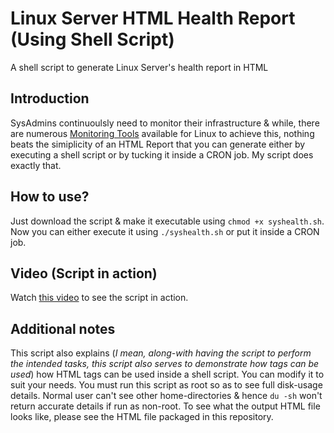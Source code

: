 # Linux Server HTML Health Report (Using Shell Script)
A shell script to generate Linux Server's health report in HTML

## Introduction
SysAdmins continuoulsly need to monitor their infrastructure & while, there are numerous [Monitoring Tools](https://watilearnd2day.wordpress.com/category/server-monitoring/) available for Linux to achieve this, nothing beats the simiplicity of an HTML Report that you can generate either by executing a shell script or by tucking it inside a CRON job. My script does exactly that.

## How to use?
Just download the script & make it executable using ``chmod +x syshealth.sh``. Now you can either execute it using ``./syshealth.sh`` or put it inside a CRON job.

## Video (Script in action)
Watch [this video](https://www.youtube.com/watch?v=tgnlo5_T6XU) to see the script in action.

## Additional notes
This script also explains (*I mean, along-with having the script to perform the intended tasks, this script also serves to demonstrate how tags can be used*) how HTML tags can be used inside a shell script. You can modify it to suit your needs.
You must run this script as root so as to see full disk-usage details. Normal user can't see other home-directories & hence ``du -sh`` won't return accurate details if run as non-root.
To see what the output HTML file looks like, please see the HTML file packaged in this repository.

